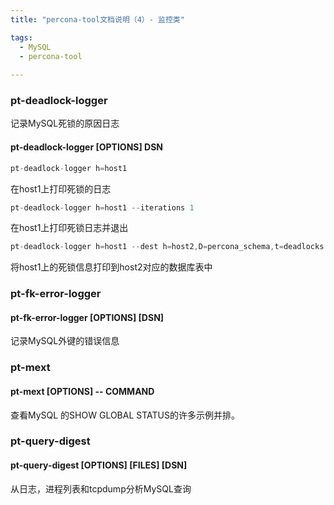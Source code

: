 ```yaml
---
title: "percona-tool文档说明（4）- 监控类"

tags:
  - MySQL
  - percona-tool
  
---
```


### pt-deadlock-logger
记录MySQL死锁的原因日志  
#### pt-deadlock-logger [OPTIONS] DSN
```java
pt-deadlock-logger h=host1
```
在host1上打印死锁的日志

```java
pt-deadlock-logger h=host1 --iterations 1
```
在host1上打印死锁日志并退出

```java
pt-deadlock-logger h=host1 --dest h=host2,D=percona_schema,t=deadlocks
```
将host1上的死锁信息打印到host2对应的数据库表中


### pt-fk-error-logger
#### pt-fk-error-logger [OPTIONS] [DSN]
记录MySQL外键的错误信息

### pt-mext
#### pt-mext [OPTIONS] -- COMMAND
查看MySQL 的SHOW GLOBAL STATUS的许多示例并排。


### pt-query-digest
#### pt-query-digest [OPTIONS] [FILES] [DSN]
从日志，进程列表和tcpdump分析MySQL查询


